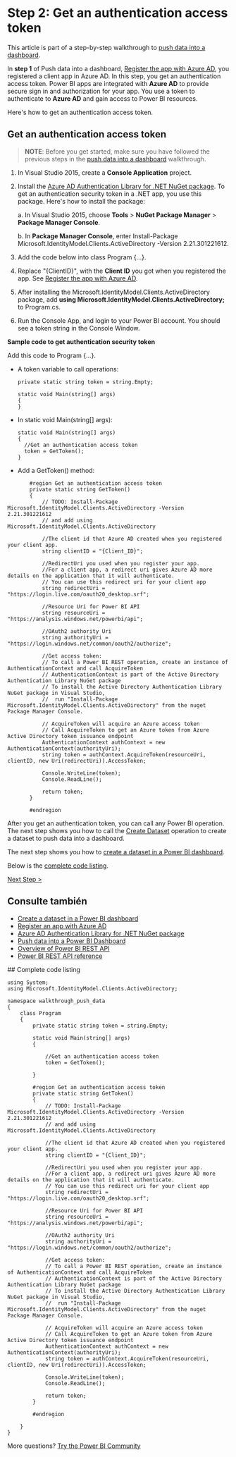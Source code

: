 <properties
   pageTitle="Get an authentication access token"
   description="Walkthrough to push data - Get an authentication access token"
   services="powerbi"
   documentationCenter=""
   authors="guyinacube"
   manager="mblythe"
   backup=""
   editor=""
   tags=""
   qualityFocus="monitoring"
   qualityDate="04/15/2016"/>

<tags
   ms.service="powerbi"
   ms.devlang="NA"
   ms.topic="get-started-article"
   ms.tgt_pltfrm="NA"
   ms.workload="powerbi"
   ms.date="08/23/2016"
   ms.author="asaxton"/>

# Step 2: Get an authentication access token

This article is part of a step-by-step walkthrough to <bpt id="p1">[</bpt>push data into a dashboard<ept id="p1">](powerbi-developer-walkthrough-push-data.md)</ept>.

In <bpt id="p1">**</bpt>step 1<ept id="p1">**</ept> of Push data into a dashboard, <bpt id="p2">[</bpt>Register the app with Azure AD<ept id="p2">](powerbi-developer-walkthrough-push-data-register-app-with-azure-ad.md)</ept>, you registered a client app in Azure AD. In this step, you get an authentication access token. Power BI apps are integrated with <bpt id="p1">**</bpt>Azure AD<ept id="p1">**</ept> to provide secure sign in and authorization for your app. You use a token to authenticate to <bpt id="p1">**</bpt>Azure AD<ept id="p1">**</ept> and gain access to Power BI resources.

Here's how to get an authentication access token.

## Get an authentication access token

><bpt id="p1">**</bpt>NOTE<ept id="p1">**</ept>: Before you get started, make sure you have followed the previous steps in the <bpt id="p2">[</bpt>push data into a dashboard<ept id="p2">](powerbi-developer-walkthrough-push-data.md)</ept> walkthrough.

1. In Visual Studio 2015, create a <bpt id="p1">**</bpt>Console Application<ept id="p1">**</ept> project.
2. Install the <bpt id="p1">[</bpt>Azure AD Authentication Library for .NET NuGet package<ept id="p1">](https://www.nuget.org/packages/Microsoft.IdentityModel.Clients.ActiveDirectory/)</ept>. To get an authentication security token in a .NET app, you use this package. Here's how to install the package:

     a. In Visual Studio 2015, choose <bpt id="p1">**</bpt>Tools<ept id="p1">**</ept><ph id="ph1"> &gt; </ph><bpt id="p2">**</bpt>NuGet Package Manager<ept id="p2">**</ept><ph id="ph2"> &gt; </ph><bpt id="p3">**</bpt>Package Manager Console<ept id="p3">**</ept>.

     b. In <bpt id="p1">**</bpt>Package Manager Console<ept id="p1">**</ept>, enter Install-Package Microsoft.IdentityModel.Clients.ActiveDirectory -Version 2.21.301221612.

3. Add the code below into class Program {...}.
4. Replace "{ClientID}", with the <bpt id="p1">**</bpt>Client ID<ept id="p1">**</ept> you got when you registered the app. See <bpt id="p1">[</bpt>Register the app with Azure AD<ept id="p1">](powerbi-developer-walkthrough-push-data-register-app-with-azure-ad.md)</ept>.
5. After installing the Microsoft.IdentityModel.Clients.ActiveDirectory package, add <bpt id="p1">**</bpt>using Microsoft.IdentityModel.Clients.ActiveDirectory;<ept id="p1">**</ept> to Program.cs.
6. Run the Console App, and login to your Power BI account. You should see a token string in the Console Window.

**Sample code to get authentication security token**

Add this code to Program {...}.

- A token variable to call operations:

  ```
  private static string token = string.Empty;

  static void Main(string[] args)
  {
  }
  ```

- In static void Main(string[] args):

  ```
  static void Main(string[] args)
  {
    //Get an authentication access token
    token = GetToken();
  }
  ```

- Add a GetToken() method:

```
       #region Get an authentication access token
       private static string GetToken()
       {
           // TODO: Install-Package Microsoft.IdentityModel.Clients.ActiveDirectory -Version 2.21.301221612
           // and add using Microsoft.IdentityModel.Clients.ActiveDirectory

           //The client id that Azure AD created when you registered your client app.
           string clientID = "{Client_ID}";

           //RedirectUri you used when you register your app.
           //For a client app, a redirect uri gives Azure AD more details on the application that it will authenticate.
           // You can use this redirect uri for your client app
           string redirectUri = "https://login.live.com/oauth20_desktop.srf";

           //Resource Uri for Power BI API
           string resourceUri = "https://analysis.windows.net/powerbi/api";

           //OAuth2 authority Uri
           string authorityUri = "https://login.windows.net/common/oauth2/authorize";

           //Get access token:
           // To call a Power BI REST operation, create an instance of AuthenticationContext and call AcquireToken
           // AuthenticationContext is part of the Active Directory Authentication Library NuGet package
           // To install the Active Directory Authentication Library NuGet package in Visual Studio,
           //  run "Install-Package Microsoft.IdentityModel.Clients.ActiveDirectory" from the nuget Package Manager Console.

           // AcquireToken will acquire an Azure access token
           // Call AcquireToken to get an Azure token from Azure Active Directory token issuance endpoint
           AuthenticationContext authContext = new AuthenticationContext(authorityUri);
           string token = authContext.AcquireToken(resourceUri, clientID, new Uri(redirectUri)).AccessToken;

           Console.WriteLine(token);
           Console.ReadLine();

           return token;
       }

       #endregion
```

After you get an authentication token, you can call any Power BI operation. The next step shows you how to call the <bpt id="p1">[</bpt>Create Dataset<ept id="p1">](https://msdn.microsoft.com/library/mt203562.aspx)</ept> operation to create a dataset to push data into a dashboard.

The next step shows you how to <bpt id="p1">[</bpt>create a dataset in a Power BI dashboard<ept id="p1">](powerbi-developer-walkthrough-push-data-create-dataset.md)</ept>.

Below is the <bpt id="p1">[</bpt>complete code listing<ept id="p1">](#code)</ept>.

[Next Step &gt;](powerbi-developer-walkthrough-push-data-create-dataset.md)

## Consulte también
- [Create a dataset in a Power BI dashboard](powerbi-developer-walkthrough-push-data-create-dataset.md)
- [Register an app with Azure AD](powerbi-developer-walkthrough-push-data-register-app-with-azure-ad.md)
- [Azure AD Authentication Library for .NET NuGet package](https://www.nuget.org/packages/Microsoft.IdentityModel.Clients.ActiveDirectory/)
- [Push data into a Power BI Dashboard](powerbi-developer-walkthrough-push-data.md)
- [Overview of Power BI REST API](powerbi-developer-overview-of-power-bi-rest-api.md)
- [Power BI REST API reference](https://msdn.microsoft.com/library/mt147898.aspx)

<a name="code"/>
## Complete code listing

    using System;
    using Microsoft.IdentityModel.Clients.ActiveDirectory;

    namespace walkthrough_push_data
    {
        class Program
        {
            private static string token = string.Empty;

            static void Main(string[] args)
            {

                //Get an authentication access token
                token = GetToken();

            }

            #region Get an authentication access token
            private static string GetToken()
            {
                // TODO: Install-Package Microsoft.IdentityModel.Clients.ActiveDirectory -Version 2.21.301221612
                // and add using Microsoft.IdentityModel.Clients.ActiveDirectory

                //The client id that Azure AD created when you registered your client app.
                string clientID = "{Client_ID}";

                //RedirectUri you used when you register your app.
                //For a client app, a redirect uri gives Azure AD more details on the application that it will authenticate.
                // You can use this redirect uri for your client app
                string redirectUri = "https://login.live.com/oauth20_desktop.srf";

                //Resource Uri for Power BI API
                string resourceUri = "https://analysis.windows.net/powerbi/api";

                //OAuth2 authority Uri
                string authorityUri = "https://login.windows.net/common/oauth2/authorize";

                //Get access token:
                // To call a Power BI REST operation, create an instance of AuthenticationContext and call AcquireToken
                // AuthenticationContext is part of the Active Directory Authentication Library NuGet package
                // To install the Active Directory Authentication Library NuGet package in Visual Studio,
                //  run "Install-Package Microsoft.IdentityModel.Clients.ActiveDirectory" from the nuget Package Manager Console.

                // AcquireToken will acquire an Azure access token
                // Call AcquireToken to get an Azure token from Azure Active Directory token issuance endpoint
                AuthenticationContext authContext = new AuthenticationContext(authorityUri);
                string token = authContext.AcquireToken(resourceUri, clientID, new Uri(redirectUri)).AccessToken;

                Console.WriteLine(token);
                Console.ReadLine();

                return token;
            }

            #endregion

        }
    }

More questions? [Try the Power BI Community](http://community.powerbi.com/)
